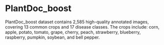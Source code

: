 # PlantDoc_boost
 PlantDoc_boost dataset contains 2,585 high-quality annotated images, covering 13 common crops and 17 disease classes. The crops include: corn, apple, potato, tomato, grape, cherry, peach, strawberry, blueberry, raspberry, pumpkin, soybean, and bell pepper.
